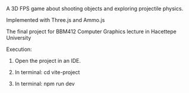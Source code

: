 A 3D FPS game about shooting objects and exploring projectile physics.

Implemented with Three.js and Ammo.js

The final project for BBM412 Computer Graphics lecture in Hacettepe University

Execution:

1) Open the project in an IDE.

2) In terminal: cd vite-project

3) In terminal: npm run dev
